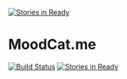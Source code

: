 [![Stories in Ready](https://badge.waffle.io/MoodCat/MoodCat.me.png?label=ready&title=Ready)](https://waffle.io/MoodCat/MoodCat.me)
# MoodCat.me

[![Build Status](https://travis-ci.org/MoodCat/MoodCat.me.svg?branch=master)](https://travis-ci.org/MoodCat/MoodCat.me)
[![Stories in Ready](https://badge.waffle.io/MoodCat/MoodCat.me.svg?label=ready&title=Ready)](http://waffle.io/MoodCat/MoodCat.me)
